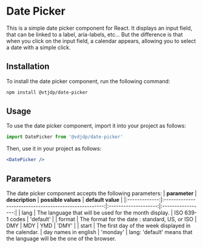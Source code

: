 # Date Picker
This is a simple date picker component for React. It displays an input field,
that can be linked to a label, aria-labels, etc… But the difference is that
when you click on the input field, a calendar appears, allowing you to select
a date with a simple click.
## Installation
To install the date picker component, run the following command:
```bash
npm install @vtjdp/date-picker
```
## Usage
To use the date picker component, import it into your project as follows:
```jsx
import DatePicker from '@vdjdp/date-picker'
```
Then, use it in your project as follows:
```jsx
<DatePicker />
```
## Parameters
The date picker component accepts the following parameters:
| **parameter** | **description**                                       | **possible values**  | **default value** |
|:-------------:|:-----------------------------------------------------:|:--------------------:|:-----------------:|
| lang          | The language that will be used for the month display. | ISO 639-1 codes      | 'default'         |
| format        | The format for the date : standard, US, or ISO        | DMY | MDY | YMD      | 'DMY'             |
| start         | The first day of the week displayed in the calendar.  | day names in english | 'monday'          |
lang: 'default' means that the language will be the one of the browser.